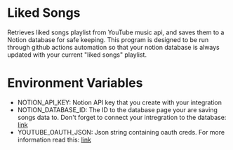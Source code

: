 # Liked Songs

Retrieves liked songs playlist from YouTube music api, and saves them to a Notion database for safe keeping. This program is designed to be run through github actions automation so that your notion database is
always updated with your current "liked songs" playlist.

# Environment Variables

* NOTION_API_KEY: Notion API key that you create with your integration
* NOTION_DATABASE_ID: The ID to the database page your are saving songs data to. Don't forget to connect your intregration to the database: [link](https://developers.notion.com/docs/create-a-notion-integration#give-your-integration-page-permissions)
* YOUTUBE_OAUTH_JSON: Json string containing oauth creds. For more information read this: [link](https://ytmusicapi.readthedocs.io/en/stable/setup/oauth.html)
